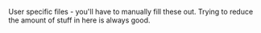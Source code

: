 User specific files - you'll have to manually fill these out. Trying to reduce the amount of stuff in here is always good.

